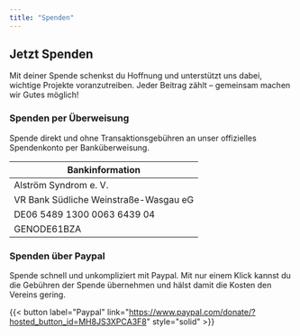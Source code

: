 ```yaml
---
title: "Spenden"
---
```


## Jetzt Spenden

Mit deiner Spende schenkst du Hoffnung und unterstützt uns dabei, wichtige Projekte voranzutreiben. Jeder Beitrag zählt – gemeinsam machen wir Gutes möglich!

### Spenden per Überweisung

Spende direkt und ohne Transaktionsgebühren an unser offizielles Spendenkonto per Banküberweisung.

| Bankinformation                       |
|---------------------------------------|
| Alström Syndrom e. V.                 |
| VR Bank Südliche Weinstraße-Wasgau eG |
| DE06 5489 1300 0063 6439 04           |
| GENODE61BZA                           |

### Spenden über Paypal

Spende schnell und unkompliziert mit Paypal. Mit nur einem Klick kannst du die Gebühren der Spende übernehmen und hälst damit die Kosten den Vereins gering.

{{< button label="Paypal" link="https://www.paypal.com/donate/?hosted_button_id=MH8JS3XPCA3F8" style="solid" >}}